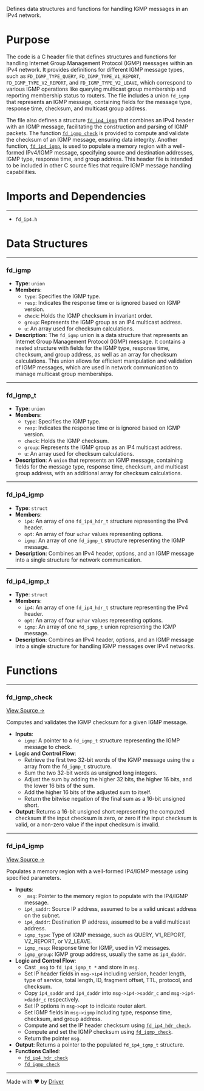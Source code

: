 <!--------------------------------------------------------------------------------->
<!-- IMPORTANT: This file is auto-generated by Driver (https://driver.ai). -------->
<!-- Manual edits may be overwritten on future commits. --------------------------->
<!--------------------------------------------------------------------------------->

Defines data structures and functions for handling IGMP messages in an IPv4 network.

# Purpose
The code is a C header file that defines structures and functions for handling Internet Group Management Protocol (IGMP) messages within an IPv4 network. It provides definitions for different IGMP message types, such as `FD_IGMP_TYPE_QUERY`, `FD_IGMP_TYPE_V1_REPORT`, `FD_IGMP_TYPE_V2_REPORT`, and `FD_IGMP_TYPE_V2_LEAVE`, which correspond to various IGMP operations like querying multicast group membership and reporting membership status to routers. The file includes a union `fd_igmp` that represents an IGMP message, containing fields for the message type, response time, checksum, and multicast group address.

The file also defines a structure [`fd_ip4_igmp`](<#fd_ip4_igmp>) that combines an IPv4 header with an IGMP message, facilitating the construction and parsing of IGMP packets. The function [`fd_igmp_check`](<#fd_igmp_check>) is provided to compute and validate the checksum of an IGMP message, ensuring data integrity. Another function, [`fd_ip4_igmp`](<#fd_ip4_igmp>), is used to populate a memory region with a well-formed IPv4/IGMP message, specifying source and destination addresses, IGMP type, response time, and group address. This header file is intended to be included in other C source files that require IGMP message handling capabilities.
# Imports and Dependencies

---
- `fd_ip4.h`


# Data Structures

---
### fd\_igmp
- **Type**: ``union``
- **Members**:
    - ``type``: Specifies the IGMP type.
    - ``resp``: Indicates the response time or is ignored based on IGMP version.
    - ``check``: Holds the IGMP checksum in invariant order.
    - ``group``: Represents the IGMP group as an IP4 multicast address.
    - ``u``: An array used for checksum calculations.
- **Description**: The `fd_igmp` union is a data structure that represents an Internet Group Management Protocol (IGMP) message. It contains a nested structure with fields for the IGMP type, response time, checksum, and group address, as well as an array for checksum calculations. This union allows for efficient manipulation and validation of IGMP messages, which are used in network communication to manage multicast group memberships.


---
### fd\_igmp\_t
- **Type**: ``union``
- **Members**:
    - ``type``: Specifies the IGMP type.
    - ``resp``: Indicates the response time or is ignored based on IGMP version.
    - ``check``: Holds the IGMP checksum.
    - ``group``: Represents the IGMP group as an IP4 multicast address.
    - ``u``: An array used for checksum calculations.
- **Description**: A `union` that represents an IGMP message, containing fields for the message type, response time, checksum, and multicast group address, with an additional array for checksum calculations.


---
### fd\_ip4\_igmp
- **Type**: ``struct``
- **Members**:
    - ``ip4``: An array of one `fd_ip4_hdr_t` structure representing the IPv4 header.
    - ``opt``: An array of four `uchar` values representing options.
    - ``igmp``: An array of one `fd_igmp_t` structure representing the IGMP message.
- **Description**: Combines an IPv4 header, options, and an IGMP message into a single structure for network communication.


---
### fd\_ip4\_igmp\_t
- **Type**: ``struct``
- **Members**:
    - ``ip4``: An array of one `fd_ip4_hdr_t` structure representing the IPv4 header.
    - ``opt``: An array of four `uchar` values representing options.
    - ``igmp``: An array of one `fd_igmp_t` union representing the IGMP message.
- **Description**: Combines an IPv4 header, options, and an IGMP message into a single structure for handling IGMP messages over IPv4 networks.


# Functions

---
### fd\_igmp\_check<!-- {{#callable:fd_igmp_check}} -->
[View Source →](<../../../../../src/util/net/fd_igmp.h#L47>)

Computes and validates the IGMP checksum for a given IGMP message.
- **Inputs**:
    - `igmp`: A pointer to a `fd_igmp_t` structure representing the IGMP message to check.
- **Logic and Control Flow**:
    - Retrieve the first two 32-bit words of the IGMP message using the `u` array from the `fd_igmp_t` structure.
    - Sum the two 32-bit words as unsigned long integers.
    - Adjust the sum by adding the higher 32 bits, the higher 16 bits, and the lower 16 bits of the sum.
    - Add the higher 16 bits of the adjusted sum to itself.
    - Return the bitwise negation of the final sum as a 16-bit unsigned short.
- **Output**: Returns a 16-bit unsigned short representing the computed checksum if the input checksum is zero, or zero if the input checksum is valid, or a non-zero value if the input checksum is invalid.


---
### fd\_ip4\_igmp<!-- {{#callable:fd_ip4_igmp}} -->
[View Source →](<../../../../../src/util/net/fd_igmp.h#L75>)

Populates a memory region with a well-formed IP4/IGMP message using specified parameters.
- **Inputs**:
    - `_msg`: Pointer to the memory region to populate with the IP4/IGMP message.
    - `ip4_saddr`: Source IP address, assumed to be a valid unicast address on the subnet.
    - `ip4_daddr`: Destination IP address, assumed to be a valid multicast address.
    - `igmp_type`: Type of IGMP message, such as QUERY, V1_REPORT, V2_REPORT, or V2_LEAVE.
    - `igmp_resp`: Response time for IGMP, used in V2 messages.
    - `igmp_group`: IGMP group address, usually the same as `ip4_daddr`.
- **Logic and Control Flow**:
    - Cast `_msg` to `fd_ip4_igmp_t *` and store in `msg`.
    - Set IP header fields in `msg->ip4` including version, header length, type of service, total length, ID, fragment offset, TTL, protocol, and checksum.
    - Copy `ip4_saddr` and `ip4_daddr` into `msg->ip4->saddr_c` and `msg->ip4->daddr_c` respectively.
    - Set IP options in `msg->opt` to indicate router alert.
    - Set IGMP fields in `msg->igmp` including type, response time, checksum, and group address.
    - Compute and set the IP header checksum using [`fd_ip4_hdr_check`](<fd_ip4.h.md#fd_ip4_hdr_check>).
    - Compute and set the IGMP checksum using [`fd_igmp_check`](<#fd_igmp_check>).
    - Return the pointer `msg`.
- **Output**: Returns a pointer to the populated `fd_ip4_igmp_t` structure.
- **Functions Called**:
    - [`fd_ip4_hdr_check`](<fd_ip4.h.md#fd_ip4_hdr_check>)
    - [`fd_igmp_check`](<#fd_igmp_check>)



---
Made with ❤️ by [Driver](https://www.driver.ai/)